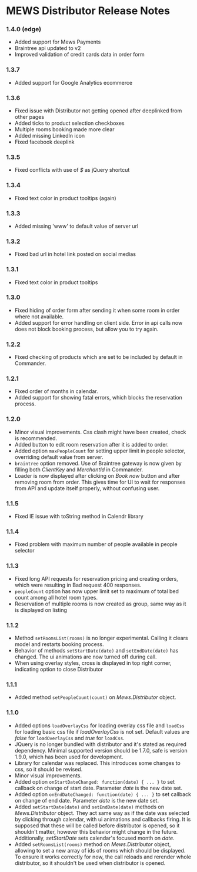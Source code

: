# MEWS Distributor Release Notes

### 1.4.0 (edge)
- Added support for Mews Payments
- Braintree api updated to v2
- Improved validation of credit cards data in order form

### 1.3.7

- Added support for Google Analytics ecommerce

### 1.3.6
- Fixed issue with Distributor not getting opened after deeplinked from other pages
- Added ticks to product selection checkboxes
- Multiple rooms booking made more clear
- Added missing LinkedIn icon
- Fixed facebook deeplink

### 1.3.5
- Fixed conflicts with use of *$* as jQuery shortcut

### 1.3.4
- Fixed text color in product tooltips (again)

### 1.3.3
- Added missing 'www' to default value of server url

### 1.3.2
- Fixed bad url in hotel link posted on social medias

### 1.3.1
- Fixed text color in product tooltips

### 1.3.0
- Fixed hiding of order form after sending it when some room in order where not available.
- Added support for error handling on client side. Error in api calls now does not block booking process, but allow you to try again.

### 1.2.2
- Fixed checking of products which are set to be included by default in Commander.

### 1.2.1
- Fixed order of months in calendar.
- Added support for showing fatal errors, which blocks the reservation process.

### 1.2.0
- Minor visual improvements. Css clash might have been created, check is recommended.
- Added button to edit room reservation after it is added to order.
- Added option `maxPeopleCount` for setting upper limit in people selector, overriding default value from server.
- `braintree` option removed. Use of Braintree gateway is now given by filling both *ClientKey* and *MerchantId* in Commander.
- Loader is now displayed after clicking on *Book now* button and after removing room from order. This gives time for UI to wait for responses from API and update itself properly, without confusing user.

### 1.1.5
- Fixed IE issue with toString method in Calendr library

### 1.1.4
- Fixed problem with maximum number of people available in people selector

### 1.1.3
- Fixed long API requests for reservation pricing and creating orders,
which were resulting in Bad request 400 responses.
- `peopleCount` option has now upper limit set to maximum of total bed count 
among all hotel room types.
- Reservation of multiple rooms is now created as group, same way as it is 
displayed on listing

### 1.1.2
- Method `setRoomsList(rooms)` is no longer experimental. Calling it 
clears model and restarts booking process.
- Behavior of methods `setStartDate(date)` and `setEndDate(date)` has changed.
The ui animations are now turned off during call.
- When using overlay styles, cross is displayed in top right corner, indicating
option to close Distributor

### 1.1.1
- Added method `setPeopleCount(count)` on *Mews.Distributor* object.

### 1.1.0
- Added options `loadOverlayCss` for loading overlay css file and `loadCss`
for loading basic css file if *loadOverlayCss* is not set. Default values are
*false* for `loadOverlayCss` and *true* for `loadCss`.
- JQuery is no longer bundled with distributor and it's stated as required
dependency. Minimal supported version should be 1.7.0, safe is version
1.9.0, which has been used for development.
- Library for calendar was replaced. This introduces some changes to css, so 
it should be revised.
- Minor visual improvements.
- Added option `onStartDateChanged: function(date) { ... }` to set callback
on change of start date. Parameter *date* is the new date set.
- Added option `onEndDateChanged: function(date) { ... }` to set callback
on change of end date. Parameter *date* is the new date set.
- Added `setStartDate(date)` and `setEndDate(date)` methods on 
*Mews.Distributor* object. They act same way as if the date was selected by
clicking through calendar, with ui animations and callbacks firing. It is 
supposed that these will be called before distributor is opened, so it 
shouldn't matter, however this behavior might change in the future.
Additionally, *setStartDate* sets calendar's focused month on *date*.
- Added `setRoomsList(rooms)` method on *Mews.Distributor* object, allowing
to set a new array of ids of rooms which should be displayed. To ensure it 
works correctly for now, the call reloads and rerender whole distributor, so
it shouldn't be used when distributor is opened.
